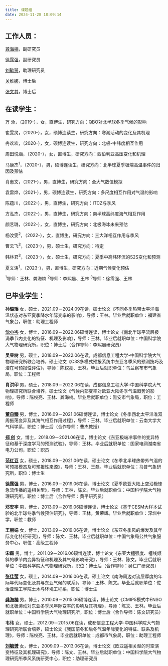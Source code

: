 ```yaml
---
title: 课题组
date: 2024-11-28 18:09:14
---
```


## **工作人员：**

[龚海楠](https://www.researchgate.net/profile/Hainan_Gong)，副研究员

[徐霈强](https://px212.github.io/px212/)，副研究员

[刘毓赟](https://www.researchgate.net/profile/Yuyun_Liu)，助理研究员

[关维娜](https://www.researchgate.net/profile/Weina-Guan)，博士后

[张文其](https://www.researchgate.net/profile/Wenqi-Zhang-10)，博士后


## **在读学生：**

万  添，（2019-），女，直博生，研究方向：QBO对北半球冬季气候的影响

崔雯灵，（2020-），女，硕博连读生，研究方向：寒潮活动的变化及其机理

冉欢欢，（2020-），女，硕博连读生，研究方向：北极-中纬度相互作用

周田悦涵，（2020-），女，直博生，研究方向：西伯利亚高压变化和机理

马康杰<sup>1</sup>，（2020-），男，硕博连读生，研究方向：北半球夏季极端高温事件的归因及预估 

肖惠文，（2021-），男，直博生，研究方向：全大气数值模拟

袁雷烨，（2021-），男，硕博连读生，研究方向：多尺度相互作用对气温的影响

陈蕴川，（2022-），男，直博生，研究方向：ITCZ与季风

方泓杰，（2022-），男，直博生，研究方向：南半球高纬度海气相互作用

颜艺璐，（2022-），女，直博生，研究方向：北极海冰未来预估

杨汶雯<sup>2</sup>，（2022-），女，直博生，研究方向：三大洋相互作用与季风

曹云飞<sup>3</sup>，（2023-），男，硕士生，研究方向：待定

韩林君<sup>3</sup>，（2023-），女，硕士生，研究方向：夏季中高纬环流的S2S变化和预测

夏文涛<sup>1</sup>，（2023-），男，直博生，研究方向：近期气候变化预估

<sup>1</sup>导师：王林、龚海楠
<sup>2</sup>导师：李熙晨、王林
<sup>3</sup>导师：徐霈强、王林

## **已毕业学生：**

**孙璐瑶**
女，硕士，2021.09－2024.09在读，硕士论文《不同冬季热带太平洋海温状态对东亚夏季降水年际变率的影响》，导师：王林。毕业后就职单位：福建省气象台，职位：助理工程师

**[沈小岑](https://www.researchgate.net/profile/Xiaocen_Shen)**
女，博士，2016.09－2022.06硕博连读，博士论文《南北半球平流层极涡季节内变化的特征、机理及影响》，导师：王林。毕业后就职单位：中国科学院大气物理研究所，职位：博士后（合作导师：李熙晨研究员）

**吴昱树**
男，硕士，2018.09－2022.06在读，成都信息工程大学-中国科学院大气物理研究所联合培养，硕士论文《C3S多模式预报系统中东亚冬季风的预测技巧及潜在可预报性评估》，导师：陈权亮、王林。毕业后就职单位：乌兰察布市气象局，职位：工程师

**肖洪印**
男，硕士，2018.09－2022.06在读，成都信息工程大学-中国科学院大气物理研究所联合培养，硕士论文《气候内部变率对欧亚大陆冬季气温趋势的影响》，导师：陈权亮、王林、龚海楠。毕业后就职单位：雅安市气象局，职位：工程师

**[董自臻](https://www.researchgate.net/profile/Dong_Zizhen)**
男，博士，2016.09－2021.06硕博连读，博士论文《冬季西北太平洋准双周振荡变异及其海气相互作用过程》，导师：王林。毕业后就职单位：云南大学大气科学系，职位：博士后（合作导师：曹杰教授）

**[郑  创](https://www.researchgate.net/profile/Chuang_Zheng2)**
女，博士，2018.09－2021.06在读，博士论文《东亚极端冷事件的变异特征和基于深度学习的预测试验》，导师：王林。毕业后就职单位：国家电网湖南省电力公司，职位：职员

**[范红豆](https://www.researchgate.net/profile/Hongdou_Fan)**
女，硕士，2018.09－2021.06在读，硕士论文《冬季北半球热带外气温的可预报模态及可预报性来源》，导师：王林、王磊。毕业后就职单位：马普气象研究所，职位：博士生

**[徐霈强](https://px212.github.io/px212/)**
男，博士，2016.09－2019.06在读，博士论文《夏季欧亚大陆上空沿极锋急流传播的遥相关型》，导师：王林，陈文。毕业后就职单位：中国科学院大气物理研究所，职位：博士后（合作导师：黄平研究员）

**邓安宇**
男，博士，2013.09－2019.06硕博连读，博士论文《基于CESM大样本试验的北半球冬季气候预估研究》，导师：王林，黄荣辉。毕业后就职单位：深圳中学，职位：教师

**王丽娟**
女，博士，2013.09－2019.06在读，博士论文《东亚冬季风的爆发及其年际变化特征研究》，导师：陈文、王林。毕业后就职单位：中国气象局公共气象服务中心，职位：高级工程师

**宋磊**
男，博士，2011.09－2016.06硕博连读，博士论文《东亚大槽强度、槽线倾斜的季节内变异特征和机理及其气候影响研究》，导师：王林、陈文。毕业后就职单位：中国科学院大气物理研究所，职位：博士后（合作导师：吴仁广研究员）

**[张佳莹](https://www.researchgate.net/profile/Jiaying-Zhang-2)**
女，硕士，2014.09－2016.06在读，硕士论文《南海周边对流层厚度的年际年代际变化及其与东亚气候的联系》，导师：王林、陈文。毕业后就职单位：佐治亚理工学院土木与环境工程系，职位：博士生

**[龚海楠](https://www.researchgate.net/profile/Hainan_Gong)**
男，博士，2010.09－2015.06硕博连读，博士论文《CMIP5模式中ENSO和北极涛动对东亚冬季风年际变率的影响及其机理》，导师：陈文、王林。毕业后就职单位：中国科学院大气物理研究所，职位：博士后（合作导师：陈文研究员）

**韦玮**
女，硕士，2012.09－2015.06在读，成都信息工程大学-中国科学院大气物理研究所联合培养，硕士论文《我国前冬和后冬气温年际变化的特征、联系及机理》，导师：陈权亮、王林。毕业后就职单位：成都市气象局，职位：助理工程师

**[刘毓赟](https://www.researchgate.net/profile/Yuyun_Liu)**
女，博士，2009.09－2013.06在读，博士论文《欧亚遥相关型的时空演变特征及其机理研究》，导师：陈文、王林。毕业后就职单位：中国科学院大气物理研究所季风系统研究中心，职位：助理研究员
